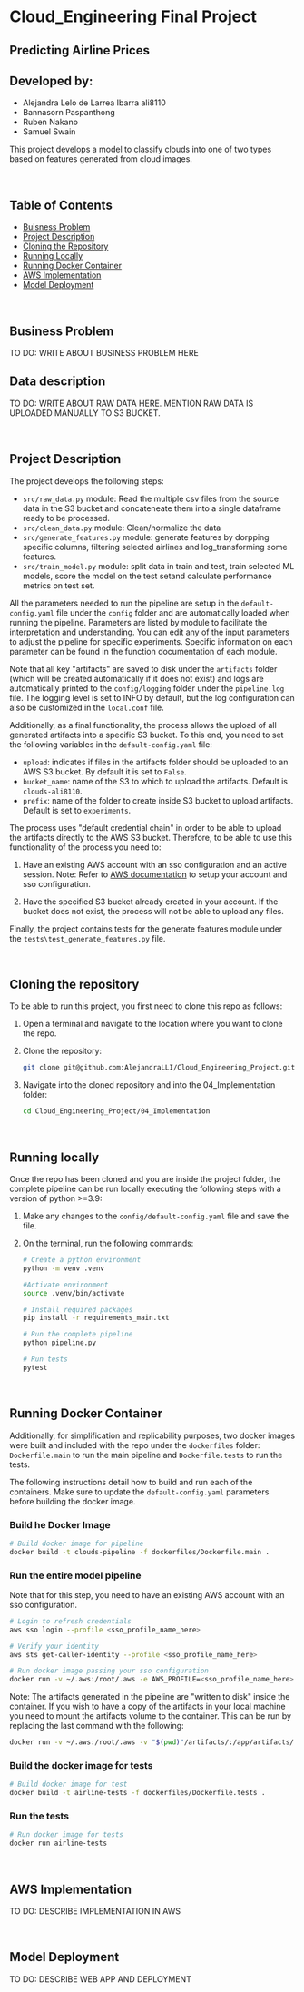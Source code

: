 # Cloud_Engineering Final Project
## Predicting Airline Prices 
## Developed by: 
- Alejandra Lelo de Larrea Ibarra ali8110
- Bannasorn Paspanthong
- Ruben Nakano
- Samuel Swain

This project develops a model to classify clouds into one of two types based on features generated from cloud images.

<br/>

## Table of Contents 
- [Buisness Problem](#id-BusinessProblem)
- [Project Description](#id-ProjectDesc)
- [Cloning the Repository](#id-CloneRepo)
- [Running Locally](#id-RunLocal)
- [Running Docker Container](#id-RunContainer)
- [AWS Implementation](#id-Implementation)
- [Model Deployment](#id-Deployment)

<br/><div id='id-BuisnessProblem'/>

## Business Problem

TO DO: WRITE ABOUT BUSINESS PROBLEM HERE

## Data description 

TO DO: WRITE ABOUT RAW DATA HERE. MENTION RAW DATA IS UPLOADED MANUALLY TO S3 BUCKET.

<br/><div id='id-ProjectDesc'/>

## Project Description

The project develops the following steps: 

- `src/raw_data.py` module: Read the multiple csv files from the source data in the S3 bucket and concateneate them into a single dataframe ready to be processed. 
- `src/clean_data.py` module: Clean/normalize the data
- `src/generate_features.py` module: generate features by dorpping specific columns, filtering selected airlines and log_transforming some features. 
- `src/train_model.py` module: split data in train and test, train selected ML models, score the model on the test setand calculate performance metrics on test set.

All the parameters needed to run the pipeline are setup in the `default-config.yaml` file under the `config` folder and are automatically loaded when running the pipeline. Parameters are listed by module to facilitate the interpretation and understanding. You can edit any of the input parameters to adjust the pipeline for specific experiments. Specific information on each parameter can be found in the function documentation of each module. 

Note that all key "artifacts" are saved to disk under the `artifacts` folder (which will be created automatically if it does not exist) and logs are automatically printed to the `config/logging` folder under the `pipeline.log` file. The logging level is set to INFO by default, but the log configuration can also be customized in the `local.conf` file. 

Additionally, as a final functionality, the process allows the upload of all generated artifacts into a specific S3 bucket. To this end, you need to set the following variables in the `default-config.yaml` file: 

- `upload`: indicates if files in the artifacts folder should be uploaded to an AWS S3 bucket. By default it is set to `False`. 
- `bucket_name`: name of the S3 to which to upload the artifacts. Default is `clouds-ali8110`.
- `prefix`: name of the folder to create inside S3 bucket to upload artifacts. Default is set to `experiments`.

The process uses "default credential chain" in order to be able to upload the artifacts directly to the AWS S3 bucket. Therefore, to be able to use this functionality of the process you need to: 

1. Have an existing AWS account with an sso configuration and an active session. 
Note: Refer to [AWS documentation](https://docs.aws.amazon.com/singlesignon/latest/userguide/useraccess.html) to setup your account and sso configuration. 

2. Have the specified S3 bucket already created in your account. If the bucket does not exist, the process will not be able to upload any files. 

Finally, the project contains tests for the generate features module under the `tests\test_generate_features.py` file. 

<br/><div id='id-CloneRepo'/>
## Cloning the repository

To be able to run this project, you first need to clone this repo as follows: 

1. Open a terminal and navigate to the location where you want to clone the repo. 

2. Clone the repository:

    ```bash
    git clone git@github.com:AlejandraLLI/Cloud_Engineering_Project.git
    ```
3. Navigate into the cloned repository and into the 04_Implementation folder: 

    ```bash
    cd Cloud_Engineering_Project/04_Implementation
    ```

<br/><div id='id-RunLocal'/>

## Running locally 

Once the repo has been cloned and you are inside the project folder, the complete pipeline can be run locally executing the following steps with a version of python >=3.9:

1. Make any changes to the `config/default-config.yaml` file and save the file. 

2. On the terminal, run the following commands:

    ```bash
    # Create a python environment
    python -m venv .venv

    #Activate environment
    source .venv/bin/activate

    # Install required packages
    pip install -r requirements_main.txt

    # Run the complete pipeline 
    python pipeline.py

    # Run tests 
    pytest
    ```

<br/><div id='id-RunContainer'/>

## Running Docker Container 

Additionally, for simplification and replicability purposes, two docker images were built and included with the repo under the `dockerfiles` folder: `Dockerfile.main` to run the main pipeline and `Dockerfile.tests` to run the tests. 

The following instructions detail how to build and run each of the containers. Make sure to update the `default-config.yaml` parameters before building the docker image. 

### Build he Docker Image

```bash
# Build docker image for pipeline
docker build -t clouds-pipeline -f dockerfiles/Dockerfile.main .
```

### Run the entire model pipeline

Note that for this step, you need to have an existing AWS account with an sso configuration.

```bash
# Login to refresh credentials 
aws sso login --profile <sso_profile_name_here>

# Verify your identity 
aws sts get-caller-identity --profile <sso_profile_name_here>

# Run docker image passing your sso configuration 
docker run -v ~/.aws:/root/.aws -e AWS_PROFILE=<sso_profile_name_here> airline-pipeline
```

Note: The artifacts generated in the pipeline are "written to disk" inside the container. If you wish to have a copy of the artifacts in your local machine you need to mount the artifacts volume to the container. This can be run by replacing the last command with the following: 

```bash
docker run -v ~/.aws:/root/.aws -v "$(pwd)"/artifacts/:/app/artifacts/ -e AWS_PROFILE=<sso_profile_name_here> airline-pipeline
``` 

### Build the docker image for tests

```bash
# Build docker image for test
docker build -t airline-tests -f dockerfiles/Dockerfile.tests . 
```

### Run the tests

```bash
# Run docker image for tests
docker run airline-tests
```

<br/><div id='id-Implementation'/>

## AWS Implementation

TO DO: DESCRIBE IMPLEMENTATION IN AWS

<br/><div id='id-Deployment'/>

## Model Deployment

TO DO: DESCRIBE WEB APP AND DEPLOYMENT